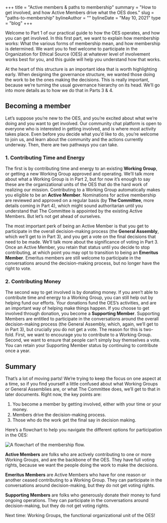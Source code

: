 +++
title = "Active members & paths to membership"
summary = "How to get involved, and how Active Members drive what the OES does."
slug = "paths-to-membership"
bylineAuthor = ""
bylineDate = "May 10, 2021"
type = "blog"
+++

Welcome to Part 1 of our practical guide to how the OES operates, and how you can get involved. In this first part, we want to explain how membership works: What the various forms of membership mean, and how membership is determined. We want you to feel welcome to participate in the Organization for Ethical Source (OES) at whatever level of involvement works best for you, and this guide will help you understand how that works.

At the heart of this structure is an important idea that is worth highlighting early. When designing the governance structure, we wanted those doing the work to be the ones making the decisions. This is really important, because we’re turning the usual governance hierarchy on its head. We’ll go into more details as to how we do that in Parts 3 & 4.

## Becoming a member

Let’s suppose you’re new to the OES, and you’re excited about what we’re doing and you want to get involved. Our community chat platform is open to everyone who is interested in getting involved, and is where most activity takes place. Even before you decide what you’d like to do, you’re welcome to join us, and learn about the community and the actions currently underway. Then, there are two pathways you can take.

### 1. Contributing Time and Energy

The first is by contributing time and energy to an existing **Working Group**, or getting a new Working Group approved and operating. We’ll talk more about what a Working Group is in Part 2, but for now it’s enough to say these are the organizational units of the OES that do the hard work of realizing our mission. Contributing to a Working Group automatically makes you eligible to be an **Active Member**. Nominations for active membership are reviewed and approved on a regular basis (by **The Committee**, more details coming in Part 4), which might sound authoritarian until you understand that The Committee is appointed by the existing Active Members. But let’s not get ahead of ourselves.

The most important perk of being an Active Member is that you get to participate in the overall decision-making process (the **General Assembly**, which we’ll get to in Part 3), and you get a vote on the final decisions that need to be made. We’ll talk more about the significance of voting in Part 3. Once an Active Member, you retain that status until you decide to stop contributing, at which point you may opt to transition to being an **Emeritus Member**. Emeritus members are still welcome to participate in the conversations around the decision-making process, but no longer have the right to vote.

### 2. Contributing Money

The second way to get involved is by donating money. If you aren’t able to contribute time and energy to a Working Group, you can still help out by helping fund our efforts. Your donations fund the OES’s activities, and are an important way of helping make things happen. If you choose to get involved through donation, you become a **Supporting Member**. Supporting Members are entitled to participate in the conversations around the overall decision-making process (the General Assembly, which, again, we’ll get to in Part 3), but crucially you do not get a vote. The reason for this is two-fold. First, we want to encourage you to contribute to a Working Group. Second, we want to ensure that people can’t simply buy themselves a vote. You can retain your Supporting Member status by continuing to contribute once a year.

## Summary

That’s a lot of moving parts! We’re trying to keep the focus on one aspect at a time, so if you find yourself a little confused about what Working Groups or General Assemblies are, or what The Committee does, we’ll get to that in later documents. Right now, the key points are:

1. You become a member by getting involved, either with your time or your money.
2. Members drive the decision-making process.
3. Those who do the work get the final say in decision making.

Here’s a flowchart to help you navigate the different options for participation in the OES:

![A flowchart of the membership flow.](/images/blog/membershipflowchart.svg)

**Active Members** are folks who are actively contributing to one or more Working Groups, and are the backbone of the OES. They have full voting rights, because we want the people doing the work to make the decisions.

**Emeritus Members** are Active Members who have for one reason or another ceased contributing to a Working Group. They can participate in the conversations around decision-making, but they do not get voting rights.

**Supporting Members** are folks who generously donate their money to fund ongoing operations. They can participate in the conversations around decision-making, but they do not get voting rights.

Next time: Working Groups, the functional organizational unit of the OES!